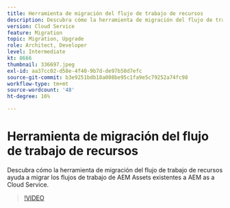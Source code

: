 ```yaml
---
title: Herramienta de migración del flujo de trabajo de recursos
description: Descubra cómo la herramienta de migración del flujo de trabajo de recursos ayuda a migrar los flujos de trabajo de AEM Assets existentes a AEM as a Cloud Service.
version: Cloud Service
feature: Migration
topic: Migration, Upgrade
role: Architect, Developer
level: Intermediate
kt: 8666
thumbnail: 336697.jpeg
exl-id: aa37cc02-d58e-4f40-9b7d-de97b50d7efc
source-git-commit: b3e9251bdb18a008be95c1fa9e5c79252a74fc98
workflow-type: tm+mt
source-wordcount: '48'
ht-degree: 16%

---
```


# Herramienta de migración del flujo de trabajo de recursos

Descubra cómo la herramienta de migración del flujo de trabajo de recursos ayuda a migrar los flujos de trabajo de AEM Assets existentes a AEM as a Cloud Service.

>[!VIDEO](https://video.tv.adobe.com/v/336697?quality=12&learn=on)
